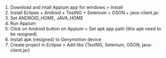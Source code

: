 1. Download and intall Appium app for windows > Install <br>
2. Install Eclipse + Android + TestNG + Selenium + GSON + java-client.jar <br>
3. Set ANDROID_HOME, JAVA_HOME <br>
4. Run Appium <br>
6. Click on Android button on Appium > Set apk app path (this apk need to be resigned) <br>
7. Install apk (resigned) to Genymotion device <br>
8. Create project in Eclipse > Add libs (TestNG, Selenium, GSON, java-client.jar) <br>
